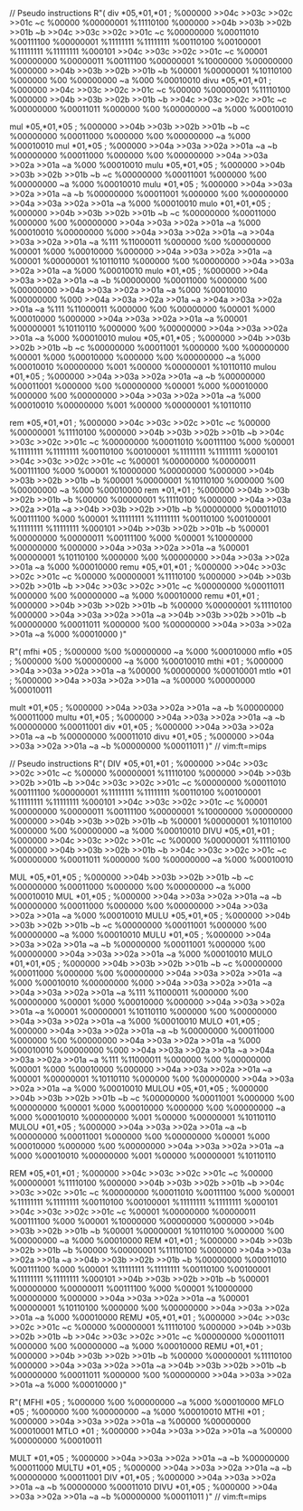 
// Pseudo instructions
R"(
div *05,*01,*01   ; %000000 >>04c >>03c >>02c >>01c ~c %00000 %00000001 %11110100 %000000 >>04b >>03b >>02b >>01b ~b >>04c >>03c >>02c >>01c ~c %00000000 %00011010 %00111100 %00000001 %11111111 %11111111 %00110100 %00100001 %11111111 %11111111 %000101 >>04c >>03c >>02c >>01c ~c %00001 %00000000 %00000011 %00111100 %00000001 %10000000 %00000000 %000000 >>04b >>03b >>02b >>01b ~b %00001 %00000001 %10110100 %000000 %00 %00000000 ~a %000 %00010010
divu *05,*01,*01  ; %000000 >>04c >>03c >>02c >>01c ~c %00000 %00000001 %11110100 %000000 >>04b >>03b >>02b >>01b ~b >>04c >>03c >>02c >>01c ~c %00000000 %00011011 %000000 %00 %00000000 ~a %000 %00010010

mul *05,*01,*05   ; %000000 >>04b >>03b >>02b >>01b ~b ~c %00000000 %00011000 %000000 %00 %00000000 ~a %000 %00010010
mul *01,*05       ; %000000 >>04a >>03a >>02a >>01a ~a ~b %00000000 %00011000 %000000 %00 %00000000 >>04a >>03a >>02a >>01a ~a %000 %00010010
mulu *05,*01,*05  ; %000000 >>04b >>03b >>02b >>01b ~b ~c %00000000 %00011001 %000000 %00 %00000000 ~a %000 %00010010
mulu *01,*05      ; %000000 >>04a >>03a >>02a >>01a ~a ~b %00000000 %00011001 %000000 %00 %00000000 >>04a >>03a >>02a >>01a ~a %000 %00010010
mulo *01,*01,*05  ; %000000 >>04b >>03b >>02b >>01b ~b ~c %00000000 %00011000 %000000 %00 %00000000 >>04a >>03a >>02a >>01a ~a %000 %00010010 %00000000 %000 >>04a >>03a >>02a >>01a ~a >>04a >>03a >>02a >>01a ~a %111 %11000011 %000000 %00 %00000000 %00001 %000 %00010000 %000000 >>04a >>03a >>02a >>01a ~a %00001 %00000001 %10110110 %000000 %00 %00000000 >>04a >>03a >>02a >>01a ~a %000 %00010010
mulo *01,*05      ; %000000 >>04a >>03a >>02a >>01a ~a ~b %00000000 %00011000 %000000 %00 %00000000 >>04a >>03a >>02a >>01a ~a %000 %00010010 %00000000 %000 >>04a >>03a >>02a >>01a ~a >>04a >>03a >>02a >>01a ~a %111 %11000011 %000000 %00 %00000000 %00001 %000 %00010000 %000000 >>04a >>03a >>02a >>01a ~a %00001 %00000001 %10110110 %000000 %00 %00000000 >>04a >>03a >>02a >>01a ~a %000 %00010010
mulou *05,*01,*05 ; %000000 >>04b >>03b >>02b >>01b ~b ~c %00000000 %00011001 %000000 %00 %00000000 %00001 %000 %00010000 %000000 %00 %00000000 ~a %000 %00010010 %00000000 %001 %00000 %00000001 %10110110
mulou *01,*05     ; %000000 >>04a >>03a >>02a >>01a ~a ~b %00000000 %00011001 %000000 %00 %00000000 %00001 %000 %00010000 %000000 %00 %00000000 >>04a >>03a >>02a >>01a ~a %000 %00010010 %00000000 %001 %00000 %00000001 %10110110

rem *05,*01,*01  ; %000000 >>04c >>03c >>02c >>01c ~c %00000 %00000001 %11110100 %000000 >>04b >>03b >>02b >>01b ~b >>04c >>03c >>02c >>01c ~c %00000000 %00011010 %00111100 %000 %00001 %11111111 %11111111 %00110100 %00100001 %11111111 %11111111 %000101 >>04c >>03c >>02c >>01c ~c %00001 %00000000 %00000011 %00111100 %000 %00001 %10000000 %00000000 %000000 >>04b >>03b >>02b >>01b ~b %00001 %00000001 %10110100 %000000 %00 %00000000 ~a %000 %00010000
rem *01,*01      ; %000000 >>04b >>03b >>02b >>01b ~b %00000 %00000001 %11110100 %000000 >>04a >>03a >>02a >>01a ~a >>04b >>03b >>02b >>01b ~b %00000000 %00011010 %00111100 %000 %00001 %11111111 %11111111 %00110100 %00100001 %11111111 %11111111 %000101 >>04b >>03b >>02b >>01b ~b %00001 %00000000 %00000011 %00111100 %000 %00001 %10000000 %00000000 %000000 >>04a >>03a >>02a >>01a ~a %00001 %00000001 %10110100 %000000 %00 %00000000 >>04a >>03a >>02a >>01a ~a %000 %00010000
remu *05,*01,*01 ; %000000 >>04c >>03c >>02c >>01c ~c %00000 %00000001 %11110100 %000000 >>04b >>03b >>02b >>01b ~b >>04c >>03c >>02c >>01c ~c %00000000 %00011011 %000000 %00 %00000000 ~a %000 %00010000
remu *01,*01     ; %000000 >>04b >>03b >>02b >>01b ~b %00000 %00000001 %11110100 %000000 >>04a >>03a >>02a >>01a ~a >>04b >>03b >>02b >>01b ~b %00000000 %00011011 %000000 %00 %00000000 >>04a >>03a >>02a >>01a ~a %000 %00010000
)"

R"(
mfhi *05 ; %000000 %00 %00000000 ~a %000 %00010000
mflo *05 ; %000000 %00 %00000000 ~a %000 %00010010
mthi *01 ; %000000 >>04a >>03a >>02a >>01a ~a %00000 %00000000 %00010001
mtlo *01 ; %000000 >>04a >>03a >>02a >>01a ~a %00000 %00000000 %00010011

mult *01,*05   ; %000000 >>04a >>03a >>02a >>01a ~a ~b %00000000 %00011000
multu *01,*05  ; %000000 >>04a >>03a >>02a >>01a ~a ~b %00000000 %00011001
div *01,*05    ; %000000 >>04a >>03a >>02a >>01a ~a ~b %00000000 %00011010
divu *01,*05   ; %000000 >>04a >>03a >>02a >>01a ~a ~b %00000000 %00011011
)"
// vim:ft=mips


// Pseudo instructions
R"(
DIV *05,*01,*01   ; %000000 >>04c >>03c >>02c >>01c ~c %00000 %00000001 %11110100 %000000 >>04b >>03b >>02b >>01b ~b >>04c >>03c >>02c >>01c ~c %00000000 %00011010 %00111100 %00000001 %11111111 %11111111 %00110100 %00100001 %11111111 %11111111 %000101 >>04c >>03c >>02c >>01c ~c %00001 %00000000 %00000011 %00111100 %00000001 %10000000 %00000000 %000000 >>04b >>03b >>02b >>01b ~b %00001 %00000001 %10110100 %000000 %00 %00000000 ~a %000 %00010010
DIVU *05,*01,*01  ; %000000 >>04c >>03c >>02c >>01c ~c %00000 %00000001 %11110100 %000000 >>04b >>03b >>02b >>01b ~b >>04c >>03c >>02c >>01c ~c %00000000 %00011011 %000000 %00 %00000000 ~a %000 %00010010

MUL *05,*01,*05   ; %000000 >>04b >>03b >>02b >>01b ~b ~c %00000000 %00011000 %000000 %00 %00000000 ~a %000 %00010010
MUL *01,*05       ; %000000 >>04a >>03a >>02a >>01a ~a ~b %00000000 %00011000 %000000 %00 %00000000 >>04a >>03a >>02a >>01a ~a %000 %00010010
MULU *05,*01,*05  ; %000000 >>04b >>03b >>02b >>01b ~b ~c %00000000 %00011001 %000000 %00 %00000000 ~a %000 %00010010
MULU *01,*05      ; %000000 >>04a >>03a >>02a >>01a ~a ~b %00000000 %00011001 %000000 %00 %00000000 >>04a >>03a >>02a >>01a ~a %000 %00010010
MULO *01,*01,*05  ; %000000 >>04b >>03b >>02b >>01b ~b ~c %00000000 %00011000 %000000 %00 %00000000 >>04a >>03a >>02a >>01a ~a %000 %00010010 %00000000 %000 >>04a >>03a >>02a >>01a ~a >>04a >>03a >>02a >>01a ~a %111 %11000011 %000000 %00 %00000000 %00001 %000 %00010000 %000000 >>04a >>03a >>02a >>01a ~a %00001 %00000001 %10110110 %000000 %00 %00000000 >>04a >>03a >>02a >>01a ~a %000 %00010010
MULO *01,*05      ; %000000 >>04a >>03a >>02a >>01a ~a ~b %00000000 %00011000 %000000 %00 %00000000 >>04a >>03a >>02a >>01a ~a %000 %00010010 %00000000 %000 >>04a >>03a >>02a >>01a ~a >>04a >>03a >>02a >>01a ~a %111 %11000011 %000000 %00 %00000000 %00001 %000 %00010000 %000000 >>04a >>03a >>02a >>01a ~a %00001 %00000001 %10110110 %000000 %00 %00000000 >>04a >>03a >>02a >>01a ~a %000 %00010010
MULOU *05,*01,*05 ; %000000 >>04b >>03b >>02b >>01b ~b ~c %00000000 %00011001 %000000 %00 %00000000 %00001 %000 %00010000 %000000 %00 %00000000 ~a %000 %00010010 %00000000 %001 %00000 %00000001 %10110110
MULOU *01,*05     ; %000000 >>04a >>03a >>02a >>01a ~a ~b %00000000 %00011001 %000000 %00 %00000000 %00001 %000 %00010000 %000000 %00 %00000000 >>04a >>03a >>02a >>01a ~a %000 %00010010 %00000000 %001 %00000 %00000001 %10110110

REM *05,*01,*01  ; %000000 >>04c >>03c >>02c >>01c ~c %00000 %00000001 %11110100 %000000 >>04b >>03b >>02b >>01b ~b >>04c >>03c >>02c >>01c ~c %00000000 %00011010 %00111100 %000 %00001 %11111111 %11111111 %00110100 %00100001 %11111111 %11111111 %000101 >>04c >>03c >>02c >>01c ~c %00001 %00000000 %00000011 %00111100 %000 %00001 %10000000 %00000000 %000000 >>04b >>03b >>02b >>01b ~b %00001 %00000001 %10110100 %000000 %00 %00000000 ~a %000 %00010000
REM *01,*01      ; %000000 >>04b >>03b >>02b >>01b ~b %00000 %00000001 %11110100 %000000 >>04a >>03a >>02a >>01a ~a >>04b >>03b >>02b >>01b ~b %00000000 %00011010 %00111100 %000 %00001 %11111111 %11111111 %00110100 %00100001 %11111111 %11111111 %000101 >>04b >>03b >>02b >>01b ~b %00001 %00000000 %00000011 %00111100 %000 %00001 %10000000 %00000000 %000000 >>04a >>03a >>02a >>01a ~a %00001 %00000001 %10110100 %000000 %00 %00000000 >>04a >>03a >>02a >>01a ~a %000 %00010000
REMU *05,*01,*01 ; %000000 >>04c >>03c >>02c >>01c ~c %00000 %00000001 %11110100 %000000 >>04b >>03b >>02b >>01b ~b >>04c >>03c >>02c >>01c ~c %00000000 %00011011 %000000 %00 %00000000 ~a %000 %00010000
REMU *01,*01     ; %000000 >>04b >>03b >>02b >>01b ~b %00000 %00000001 %11110100 %000000 >>04a >>03a >>02a >>01a ~a >>04b >>03b >>02b >>01b ~b %00000000 %00011011 %000000 %00 %00000000 >>04a >>03a >>02a >>01a ~a %000 %00010000
)"

R"(
MFHI *05 ; %000000 %00 %00000000 ~a %000 %00010000
MFLO *05 ; %000000 %00 %00000000 ~a %000 %00010010
MTHI *01 ; %000000 >>04a >>03a >>02a >>01a ~a %00000 %00000000 %00010001
MTLO *01 ; %000000 >>04a >>03a >>02a >>01a ~a %00000 %00000000 %00010011

MULT *01,*05   ; %000000 >>04a >>03a >>02a >>01a ~a ~b %00000000 %00011000
MULTU *01,*05  ; %000000 >>04a >>03a >>02a >>01a ~a ~b %00000000 %00011001
DIV *01,*05    ; %000000 >>04a >>03a >>02a >>01a ~a ~b %00000000 %00011010
DIVU *01,*05   ; %000000 >>04a >>03a >>02a >>01a ~a ~b %00000000 %00011011
)"
// vim:ft=mips
